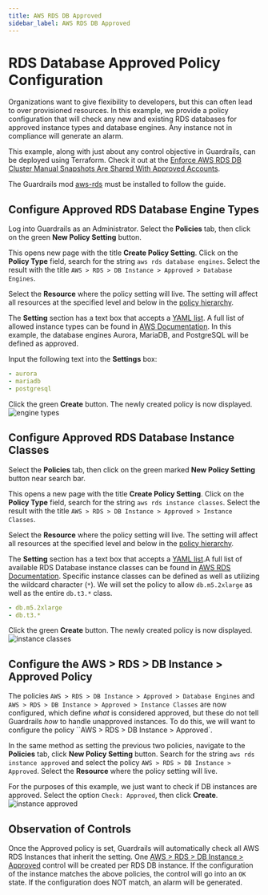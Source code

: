 ```yaml
---
title: AWS RDS DB Approved
sidebar_label: AWS RDS DB Approved
---
```


# RDS Database Approved Policy Configuration

Organizations want to give flexibility to developers, but this can often lead to
over provisioned resources. In this example, we provide a policy configuration
that will check any new and existing RDS databases for approved instance types
and database engines. Any instance not in compliance will generate an alarm.

<div class = "alert alert-warning">
This example, along with just about any control objective in Guardrails, can be deployed using Terraform. Check it out at the <a href="https://hub.guardrails.turbot.com/policy-packs/aws_rds_enforce_db_cluster_manual_snapshots_are_shared_with_approved_accounts" target="_blank">Enforce AWS RDS DB Cluster Manual Snapshots Are Shared With Approved Accounts</a>.
</div>

The Guardrails mod [aws-rds](/guardrails/docs/mods/aws/aws-rds) must be
installed to follow the guide.

## Configure Approved RDS Database Engine Types

Log into Guardrails as an Administrator. Select the **Policies** tab, then click on
the green **New Policy Setting** button.

This opens new page with the title **Create Policy Setting**. Click on the
**Policy Type** field, search for the string `aws rds database engines`. Select
the result with the title
`AWS > RDS > DB Instance > Approved > Database Engines`.

Select the **Resource** where the policy setting will live. The setting will
affect all resources at the specified level and below in the
[policy hierarchy](concepts/policies/hierarchy).

The **Setting** section has a text box that accepts a
[YAML list](guides/managing-policies/YAML). A full list of allowed instance
types can be found in
[AWS Documentation](https://docs.aws.amazon.com/AmazonRDS/latest/APIReference/API_CreateDBInstance.html).
In this example, the database engines Aurora, MariaDB, and PostgreSQL will be
defined as approved.

Input the following text into the **Settings** box:

```yaml
- aurora
- mariadb
- postgresql
```

Click the green **Create** button. The newly created policy is now displayed.
![engine types](/images/docs/guardrails/engine-types.png)

## Configure Approved RDS Database Instance Classes

Select the **Policies** tab, then click on the green marked **New Policy
Setting** button near search bar.

This opens a new page with the title **Create Policy Setting**. Click on the
**Policy Type** field, search for the string `aws rds instance classes`. Select
the result with the title
`AWS > RDS > DB Instance > Approved > Instance Classes`.

Select the **Resource** where the policy setting will live. The setting will
affect all resources at the specified level and below in the
[policy hierarchy](concepts/policies/hierarchy).

The **Setting** section has a text box that accepts a
[YAML list](guides/managing-policies/YAML).A full list of available RDS Database
instance classes can be found in
[AWS RDS Documentation](https://docs.aws.amazon.com/AmazonRDS/latest/UserGuide/Concepts.DBInstanceClass.html).
Specific instance classes can be defined as well as utilizing the wildcard
character (`*`). We will set the policy to allow `db.m5.2xlarge` as well as the
entire `db.t3.*` class.

```yaml
- db.m5.2xlarge
- db.t3.*
```

Click the green **Create** button. The newly created policy is now displayed.
![instance classes](/images/docs/guardrails/instance-classes.png)

## Configure the AWS > RDS > DB Instance > Approved Policy

The policies `AWS > RDS > DB Instance > Approved > Database Engines` and
`AWS > RDS > DB Instance > Approved > Instance Classes` are now configured,
which define _what_ is considered approved, but these do not tell Guardrails _how_
to handle unapproved instances. To do this, we will want to configure the policy
``AWS > RDS > DB Instance > Approved`.

In the same method as setting the previous two policies, navigate to the
**Policies** tab, click **New Policy Setting** button. Search for the string
`aws rds instance approved` and select the policy
`AWS > RDS > DB Instance > Approved`. Select the **Resource** where the policy
setting will live.

For the purposes of this example, we just want to check if DB instances are
approved. Select the option `Check: Approved`, then click **Create**.
![instance approved](/images/docs/guardrails/instance-approved.png)

## Observation of Controls

Once the Approved policy is set, Guardrails will automatically check all AWS RDS
Instances that inherit the setting. One
[AWS > RDS > DB Instance > Approved](/guardrails/docs/mods/aws/aws-rds/control#aws--rds--db-instance--approved)
control will be created per RDS DB instance. If the configuration of the
instance matches the above policies, the control will go into an `OK` state. If
the configuration does NOT match, an alarm will be generated.
